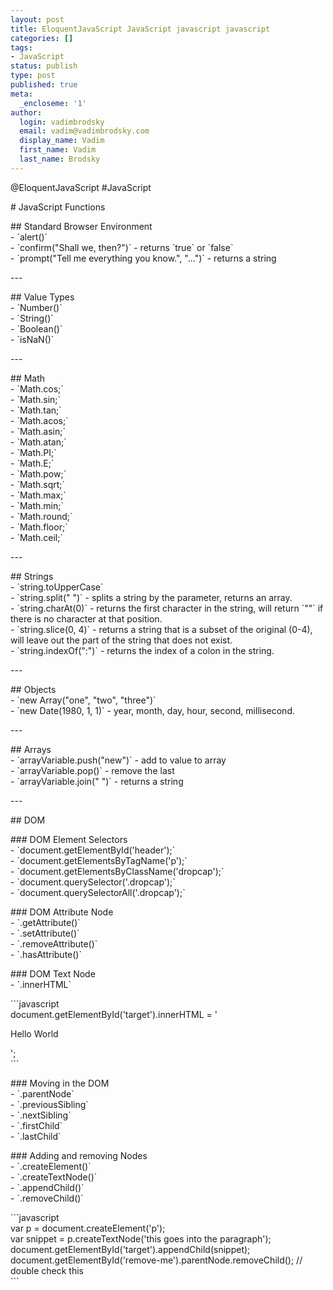 ```yaml
---
layout: post
title: EloquentJavaScript JavaScript javascript javascript
categories: []
tags:
- JavaScript
status: publish
type: post
published: true
meta:
  _encloseme: '1'
author:
  login: vadimbrodsky
  email: vadim@vadimbrodsky.com
  display_name: Vadim
  first_name: Vadim
  last_name: Brodsky
---
```

<p>@EloquentJavaScript #JavaScript</p>
<p># JavaScript Functions</p>
<p>## Standard Browser Environment<br />
- `alert()`<br />
- `confirm("Shall we, then?")` - returns `true` or `false`<br />
- `prompt("Tell me everything you know.", "...")` - returns a string</p>
<p>---</p>
<p>## Value Types<br />
- `Number()`<br />
- `String()`<br />
- `Boolean()`<br />
- `isNaN()`</p>
<p>---</p>
<p>## Math<br />
- `Math.cos;`<br />
- `Math.sin;`<br />
- `Math.tan;`<br />
- `Math.acos;`<br />
- `Math.asin;`<br />
- `Math.atan;`<br />
- `Math.PI;`<br />
- `Math.E;`<br />
- `Math.pow;`<br />
- `Math.sqrt;`<br />
- `Math.max;`<br />
- `Math.min;`<br />
- `Math.round;`<br />
- `Math.floor;`<br />
- `Math.ceil;`</p>
<p>---</p>
<p>## Strings<br />
- `string.toUpperCase`<br />
- `string.split(" ")` - splits a string by the parameter, returns an array.<br />
- `string.charAt(0)` - returns the first character in the string, will return `""` if there is no character at that position.<br />
- `string.slice(0, 4)` - returns a string that is a subset of the original (0-4), will leave out the part of the string that does not exist.<br />
- `string.indexOf(":")` - returns the index of a colon in the string.</p>
<p>---</p>
<p>## Objects<br />
- `new Array("one", "two", "three")`<br />
- `new Date(1980, 1, 1)` - year, month, day, hour, second, millisecond.</p>
<p>---</p>
<p>## Arrays<br />
- `arrayVariable.push("new")` - add to value to array<br />
- `arrayVariable.pop()` - remove the last<br />
- `arrayVariable.join(" ")` - returns a string</p>
<p>---</p>
<p>## DOM</p>
<p>### DOM Element Selectors<br />
- `document.getElementById('header');`<br />
- `document.getElementsByTagName('p');`<br />
- `document.getElementsByClassName('dropcap');`<br />
- `document.querySelector('.dropcap');`<br />
- `document.querySelectorAll('.dropcap');`</p>
<p>### DOM Attribute Node<br />
- `.getAttribute()`<br />
- `.setAttribute()`<br />
- `.removeAttribute()`<br />
- `.hasAttribute()`</p>
<p>### DOM Text Node<br />
- `.innerHTML`</p>
<p>```javascript<br />
document.getElementById('target').innerHTML = '
<p>Hello World</p>
<p>';<br />
```</p>
<p>### Moving in the DOM<br />
- `.parentNode`<br />
- `.previousSibling`<br />
- `.nextSibling`<br />
- `.firstChild`<br />
- `.lastChild`</p>
<p>### Adding and removing Nodes<br />
- `.createElement()`<br />
- `.createTextNode()`<br />
- `.appendChild()`<br />
- `.removeChild()`</p>
<p>```javascript<br />
var p = document.createElement('p');<br />
var snippet = p.createTextNode('this goes into the paragraph');<br />
document.getElementById('target').appendChild(snippet);<br />
document.getElementById('remove-me').parentNode.removeChild();  // double check this<br />
```</p>
